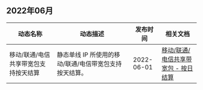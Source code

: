 ## 2022年06月
<table>
<thead>
<tr>
<th width="25%">动态名称</th>
<th width="40%">动态描述</th>
<th width="15%">发布时间</th>
<th width="20%">相关文档</th>
</tr>
</thead>
<tbody>
 <tr>
<td>移动/联通/电信共享带宽包支持按天结算</td> 
<td>静态单线 IP 所使用的移动/联通/电信带宽包支持按天结算。</td> 
<td>2022-06-01</td> 
<td><a href="https://cloud.tencent.com/document/product/684/15255#arjs">移动/联通/电信共享带宽包 - 按日结算</a></td> 
</tbody>
</table>
